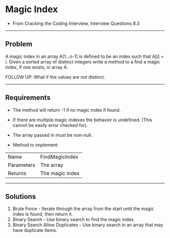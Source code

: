 # Magic Index

- From Cracking the Coding Interview, Interview Questions 8.3

---

## Problem
A magic index in an array A[1...n-1] is defined to be an index such that A[i]
 = i. Given a sorted array of distinct integers write a method to a find a
magic index, if one exists, in array A.

FOLLOW UP:
What if the values are not distinct.

---

## Requirements
- The method will return -1 if no magic index if found.
- If there are multiple magic indexes the behavior is undefined. (This cannot
be easily error checked for).
- The array passed in must be non-null.

- Method to implement:  

|            |                             |
|------------|-----------------------------|
| Name       | FindMagicIndex              |
| Parameters | The array                   |
| Returns    | The magic index             |

---

## Solutions
1. Brute Force - Iterate through the array from the start until the magic index is found, then return it.
2. Binary Search - Use binary search to find the magic index.
3. Binary Search Allow Duplicates - Use binary search in an array that may have duplicate items.